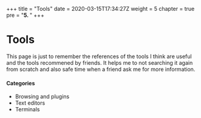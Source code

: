 +++
title = "Tools"
date = 2020-03-15T17:34:27Z
weight = 5
chapter = true
pre = "<b>5. </b>"
+++

# Tools

This page is just to remember the references of the tools I think are useful and the tools recommened by friends. It helps me to not searching it again from scratch and also safe time when a friend ask me for more information.

#### Categories

- Browsing and plugins
- Text editors
- Terminals
 
